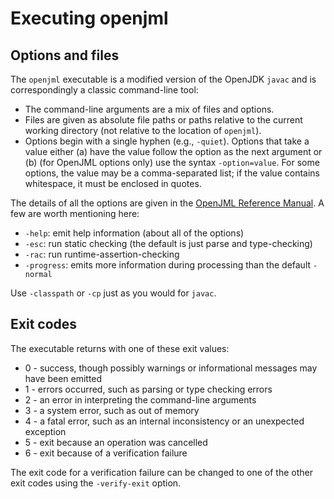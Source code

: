 # Executing openjml

## Options and files

The `openjml` executable is a modified version of the OpenJDK `javac`
and is correspondingly a classic command-line tool:
* The command-line arguments are a mix of files and options.
* Files are given as absolute file paths 
or paths relative to the current working directory
(not relative to the location of `openjml`).
* Options begin with a single hyphen (e.g., `-quiet`). Options that take a value either (a) have the value follow the option as the next argument or (b) 
(for OpenJML options only) use the syntax `-option=value`.
For some options, the value may be a comma-separated list; if the value contains
whitespace, it must be enclosed in quotes.

The details of all the options are given in the [OpenJML Reference Manual](../documentation/OpenJMLUserGuide.pdf). A few are worth mentioning here:
* `-help`: emit help information (about all of the options)
* `-esc`: run static checking (the default is just parse and type-checking)
* `-rac`: run runtime-assertion-checking
* `-progress`: emits more information during processing than the default `-normal`

Use `-classpath` or `-cp` just as you would for `javac`.

## Exit codes

The executable returns with one of these exit values:
* 0 - success, though possibly warnings or informational messages may have been emitted
* 1 - errors occurred, such as parsing or type checking errors
* 2 - an error in interpreting the command-line arguments
* 3 - a system error, such as out of memory
* 4 - a fatal error, such as an internal inconsistency or an unexpected exception
* 5 - exit because an operation was cancelled 
* 6 - exit because of a verification failure

The exit code for a verification failure can be changed to one of the other exit codes using the `-verify-exit` option.


